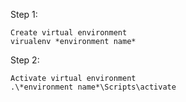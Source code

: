 Step 1:
```
Create virtual environment
virualenv *environment name*

```
Step 2:
```
Activate virtual environment
.\*environment name*\Scripts\activate

```